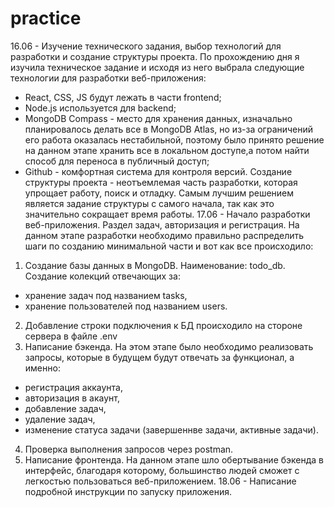 # practice
16.06 - Изучение технического задания, выбор технологий для разработки и создание структуры проекта.
По прохождению дня я изучила техническое задание и исходя из него выбрала следующие технологии для разработки веб-приложения: 
- React, CSS, JS будут лежать в части frontend;
- Node.js используется для backend;
- MongoDB Compass - место для хранения данных, изначально планировалось делать все в MongoDB Atlas, но из-за ограничений его работа оказалась нестабильной, поэтому было принято решение на данном этапе хранить все в локальном доступе,а потом найти способ для переноса в публичный доступ;
- Github - комфортная система для контроля версий.
Создание структуры проекта - неотъемлемая часть разработки, которая упрощает работу, поиск и отладку. Самым лучшим решением является задание структуры с самого начала, так как это значительно сокращает время работы.
17.06 - Начало разработки веб-приложения. Раздел задач, авторизация и регистрация.
На данном этапе разработки необходимо правильно распределить шаги по созданию минимальной части и вот как все происходило:
1. Создание базы данных в MongoDB. Наименование: todo_db. Создание колекций отвечающих за:
- хранение задач под названием tasks,
- хранение пользователей под названием users.
2. Добавление строки подключения к БД происходило на стороне сервера в файле .env
3. Написание бэкенда. На этом этапе было необходимо реализовать запросы, которые в будущем будут отвечать за функционал, а именно:
- регистрация аккаунта,
- авторизация в акаунт,
- добавление задач,
- удаление задач,
- изменение статуса задачи (завершеннве задачи, активные задачи).
4. Проверка выполнения запросов через postman.
5. Написание фронтенда. На данном этапе шло обертывание бэкенда в интерфейс, благодаря которому, большинство людей сможет с легкостью пользоваться веб-приложением.
18.06 - Написание подробной инструкции по запуску приложения.


